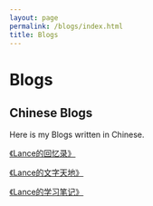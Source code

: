 ```yaml
---
layout: page
permalink: /blogs/index.html
title: Blogs
---
```


# Blogs

## Chinese Blogs

Here is my Blogs written in Chinese.

[《Lance的回忆录》](https://mieclance.club/bao/lance-memoirs)

[《Lance的文字天地》](https://mieclance.club/bao/lance-library)

[《Lance的学习笔记》](https://mieclance.club/bao/lance-note)
